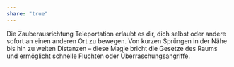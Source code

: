 ```yaml
---
share: "true"
---
```

Die Zauberausrichtung Teleportation erlaubt es dir, dich selbst oder andere sofort an einen anderen Ort zu bewegen. Von kurzen Sprüngen in der Nähe bis hin zu weiten Distanzen – diese Magie bricht die Gesetze des Raums und ermöglicht schnelle Fluchten oder Überraschungsangriffe.
